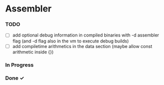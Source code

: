 # Assembler

### TODO

- [ ] add optional debug information in compiled binaries with -d assembler flag (and -d flag also in the vm to execute debug builds)  
- [ ] add compiletime arithmetics in the data section (maybe allow const arithmetic inside {})  

### In Progress

### Done ✓
